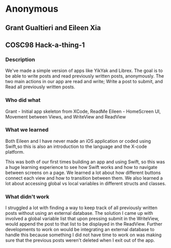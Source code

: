 # Anonymous
## Grant Gualtieri and Eileen Xia
## COSC98 Hack-a-thing-1

### Description
We've made a simple version of apps like YikYak and Librex. The goal is to be able to write posts and read previously written posts, anonymously. The two main actions in our app are read and write; Write a post to submit, and Read all previously written posts.

### Who did what
Grant - Initial app skeleton from XCode, ReadMe
Eileen - HomeScreen UI, Movement between Views, and WriteView and ReadView

### What we learned
Both Eileen and I have never made an iOS application or coded using Swift,so this is also an introduction to the language and the X-code platform.

This was both of our first times building an app and using Swift, so this was a huge learning experience to see how Swift works and how to navigate between screens on a page. We learned a lot about how different buttons connect each view and how to transition between them. We also learned a lot about accessing global vs local variables in different structs and classes.

### What didn't work
I struggled a lot with finding a way to keep track of all previously written posts without using an external database. The solution I came up with involved a global variable list that upon pressing submit in the WriteView, would append the post to that list to be displayed in the ReadView. Further developments to work on would be integrating an external database to handle this because something I did not have time to work on was making sure that the previous posts weren't deleted when I exit out of the app.
 

